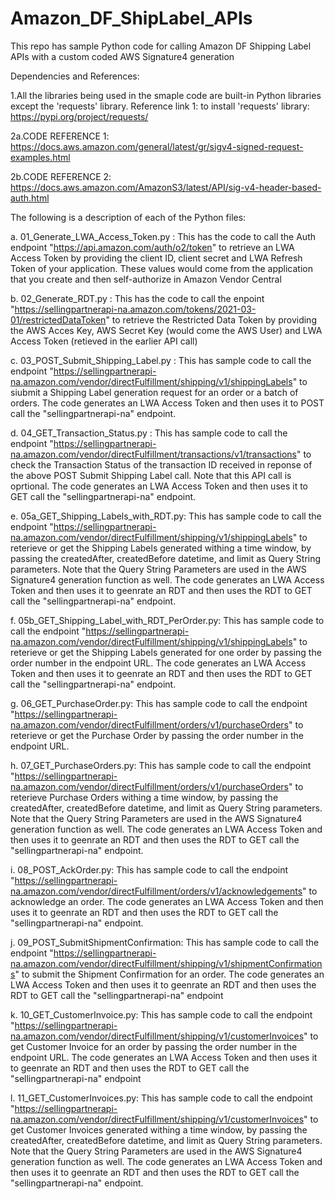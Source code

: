 # Amazon_DF_ShipLabel_APIs
This repo has sample Python code for calling Amazon DF Shipping Label APIs with a custom coded AWS Signature4 generation 

Dependencies and References:

1.All the libraries being used in the smaple code are built-in Python libraries except the 'requests' library. Reference link 1: to install 'requests' library: https://pypi.org/project/requests/

2a.CODE REFERENCE 1: https://docs.aws.amazon.com/general/latest/gr/sigv4-signed-request-examples.html

2b.CODE REFERENCE 2: https://docs.aws.amazon.com/AmazonS3/latest/API/sig-v4-header-based-auth.html



The following is a description of each of the Python files:

a. 01_Generate_LWA_Access_Token.py : This has the code to call the Auth endpoint "https://api.amazon.com/auth/o2/token" to retrieve an LWA Access Token by providing the client ID, client secret and LWA Refresh Token of your application. These values would come from the application that you create and then self-authorize in Amazon Vendor Central

b. 02_Generate_RDT.py : This has the code to call the enpoint "https://sellingpartnerapi-na.amazon.com/tokens/2021-03-01/restrictedDataToken" to retrieve the Restricted Data Token by providing the AWS Acces Key, AWS Secret Key (would come the AWS User) and LWA Access Token (retieved in the earlier API call)

c. 03_POST_Submit_Shipping_Label.py : This has sample code to call the endpoint "https://sellingpartnerapi-na.amazon.com/vendor/directFulfillment/shipping/v1/shippingLabels" to siubmit a Shipping Label generation request for an order or a batch of orders. The code generates an LWA Access Token and then uses it to POST call the "sellingpartnerapi-na" endpoint.

d. 04_GET_Transaction_Status.py : This has sample code to call the endpoint "https://sellingpartnerapi-na.amazon.com/vendor/directFulfillment/transactions/v1/transactions" to check the Transaction Status of the transaction ID received in reponse of the above POST Submit Shipping Label call. Note that this API call is oprtional. The code generates an LWA Access Token and then uses it to GET call the "sellingpartnerapi-na" endpoint.

e. 05a_GET_Shipping_Labels_with_RDT.py: This has sample code to call the endpoint "https://sellingpartnerapi-na.amazon.com/vendor/directFulfillment/shipping/v1/shippingLabels" to reterieve or get the Shipping Labels generated withing a time window, by passing the createdAfter, createdBefore datetime, and limit as Query String parameters. Note that the Query String Parameters are used in the AWS Signature4 generation function as well. The code generates an LWA Access Token and then uses it to geenrate an RDT and then uses the RDT to GET call the "sellingpartnerapi-na" endpoint.

f. 05b_GET_Shipping_Label_with_RDT_PerOrder.py: This has sample code to call the endpoint "https://sellingpartnerapi-na.amazon.com/vendor/directFulfillment/shipping/v1/shippingLabels" to reterieve or get the Shipping Labels generated for one order by passing the order number in the endpoint URL. The code generates an LWA Access Token and then uses it to geenrate an RDT and then uses the RDT to GET call the "sellingpartnerapi-na" endpoint.

g. 06_GET_PurchaseOrder.py: This has sample code to call the endpoint "https://sellingpartnerapi-na.amazon.com/vendor/directFulfillment/orders/v1/purchaseOrders" to reterieve or get the Purchase Order by passing the order number in the endpoint URL.

h. 07_GET_PurchaseOrders.py: This has sample code to call the endpoint "https://sellingpartnerapi-na.amazon.com/vendor/directFulfillment/orders/v1/purchaseOrders" to reterieve Purchase Orders withing a time window, by passing the createdAfter, createdBefore datetime, and limit as Query String parameters. Note that the Query String Parameters are used in the AWS Signature4 generation function as well. The code generates an LWA Access Token and then uses it to geenrate an RDT and then uses the RDT to GET call the "sellingpartnerapi-na" endpoint.

i. 08_POST_AckOrder.py: This has sample code to call the endpoint "https://sellingpartnerapi-na.amazon.com/vendor/directFulfillment/orders/v1/acknowledgements" to acknowledge an order. The code generates an LWA Access Token and then uses it to geenrate an RDT and then uses the RDT to GET call the "sellingpartnerapi-na" endpoint.

j. 09_POST_SubmitShipmentConfirmation: This has sample code to call the endpoint "https://sellingpartnerapi-na.amazon.com/vendor/directFulfillment/shipping/v1/shipmentConfirmations" to submit the Shipment Confirmation for an order. The code generates an LWA Access Token and then uses it to geenrate an RDT and then uses the RDT to GET call the "sellingpartnerapi-na" endpoint

k. 10_GET_CustomerInvoice.py: This has sample code to call the endpoint "https://sellingpartnerapi-na.amazon.com/vendor/directFulfillment/shipping/v1/customerInvoices" to get Customer Invoice for an order by passing the order number in the endpoint URL. The code generates an LWA Access Token and then uses it to geenrate an RDT and then uses the RDT to GET call the "sellingpartnerapi-na" endpoint

l. 11_GET_CustomerInvoices.py: This has sample code to call the endpoint "https://sellingpartnerapi-na.amazon.com/vendor/directFulfillment/shipping/v1/customerInvoices" to get Customer Invoices generated withing a time window, by passing the createdAfter, createdBefore datetime, and limit as Query String parameters. Note that the Query String Parameters are used in the AWS Signature4 generation function as well. The code generates an LWA Access Token and then uses it to geenrate an RDT and then uses the RDT to GET call the "sellingpartnerapi-na" endpoint.
